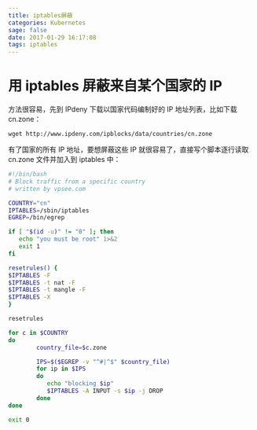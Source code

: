 ```yaml
---
title: iptables屏蔽
categories: Kubernetes
sage: false
date: 2017-01-29 16:17:08
tags: iptables
---
```


<amp-auto-ads type="adsense" data-ad-client="ca-pub-5216394795966395"></amp-auto-ads>

# 用 iptables 屏蔽来自某个国家的 IP

方法很容易，先到 IPdeny 下载以国家代码编制好的 IP 地址列表，比如下载 cn.zone：

`wget http://www.ipdeny.com/ipblocks/data/countries/cn.zone`

<!-- more -->

有了国家的所有 IP 地址，要想屏蔽这些 IP 就很容易了，直接写个脚本逐行读取 cn.zone 文件并加入到 iptables 中：

```bash
#!/bin/bash
# Block traffic from a specific country
# written by vpsee.com

COUNTRY="cn"
IPTABLES=/sbin/iptables
EGREP=/bin/egrep

if [ "$(id -u)" != "0" ]; then
   echo "you must be root" 1>&2
   exit 1
fi

resetrules() {
$IPTABLES -F
$IPTABLES -t nat -F
$IPTABLES -t mangle -F
$IPTABLES -X
}

resetrules

for c in $COUNTRY
do
        country_file=$c.zone

        IPS=$($EGREP -v "^#|^$" $country_file)
        for ip in $IPS
        do
           echo "blocking $ip"
           $IPTABLES -A INPUT -s $ip -j DROP
        done
done

exit 0
```